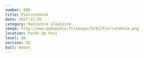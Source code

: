 ```yaml
---
number: 806
title: Pierroteknik
date: 2017-11-26
category: Rencontre aléatoire
image: http://www.pokepedia.fr/images/8/81/Pierroteknik.png
location: Forêt de Poni
level: 60
version: US
ball: beast
---
```

